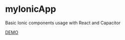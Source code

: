 # myIonicApp

Basic Ionic components usage with React and Capacitor

[DEMO](https://my-ionic-app.netlify.app/)